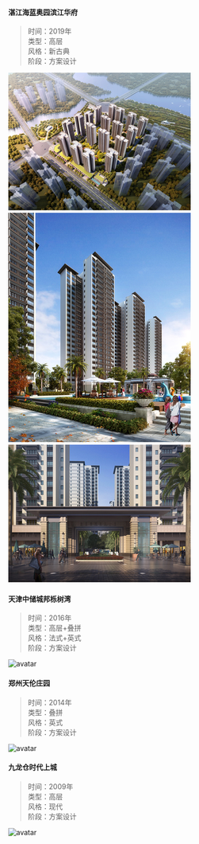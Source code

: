 #### 湛江海蓝奥园滨江华府  
> 时间：2019年  
> 类型：高层  
> 风格：新古典  
> 阶段：方案设计  
 
![avatar](zhanjiang.jpg)   

#### 天津中储城邦栎树湾  
> 时间：2016年  
> 类型：高层+叠拼  
> 风格：法式+英式  
> 阶段：方案设计   

![avatar](zhongchu.jpg)  

#### 郑州天伦庄园  
> 时间：2014年  
> 类型：叠拼  
> 风格：英式  
> 阶段：方案设计   

![avatar](tianlun.jpg)  

#### 九龙仓时代上城  
> 时间：2009年  
> 类型：高层  
> 风格：现代  
> 阶段：方案设计   

![avatar](jiulongcang.jpg)
